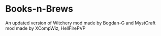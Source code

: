 # Books-n-Brews
An updated version of Witchery mod made by Bogdan-G and MystCraft mod made by XCompWiz, HellFirePVP
